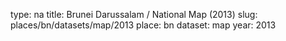 type: na
title: Brunei Darussalam / National Map (2013)
slug: places/bn/datasets/map/2013
place: bn
dataset: map
year: 2013
